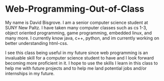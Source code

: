 # Web-Programming-Out-of-Class
My name is David Bisgrove. I am a senior computer science student at SUNY New Paltz. 
I have taken many computer classes such as cs 1-3, object oriented programming, game programming, embedded linux, and many more. 
I currently know java, c++, python, and im currently working on better understanding html-css.

I see this class being useful in my future since web programming is an invaluable skill for a computer science student to have and I look forward becoming more proficient in it.
I hope to use the skills I learn in this class to help me with future projects and to help me land potential jobs and/or internships in my future.
